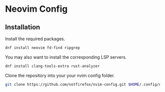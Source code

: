 # Neovim Config

## Installation
Install the required packages.
```sh
dnf install neovim fd-find ripgrep
```

You may also want to install the corresponding LSP servers.
```sh
dnf install clang-tools-extra rust-analyzer
```

Clone the repository into your your nvim config folder.
```sh
git clone https://github.com/notfirefox/nvim-config.git $HOME/.config/nvim
```
